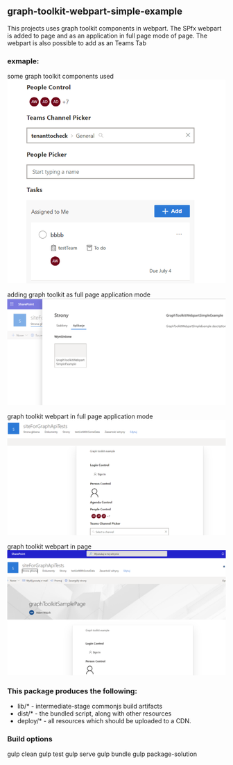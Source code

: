 ## graph-toolkit-webpart-simple-example

This projects uses graph toolkit components in webpart. The SPfx webpart is added to page and as an application in full page mode of page. The webpart is also possible to add as an Teams Tab

### exmaple:
some graph toolkit components used
![](../Images/GraphToolkitComponentsUsed.png)

adding graph toolkit as full page application mode
![](../Images/GraphToolkitWebpatInFullPageApplicationMode2.png)

graph toolkit webpart in full page application mode
![](../Images/GraphToolkitWebpatInFullPageApplicationMode.png)

graph toolkit webpart in page
![](../Images/GraphToolkitWebpatOnPage.png)

### This package produces the following:

* lib/* - intermediate-stage commonjs build artifacts
* dist/* - the bundled script, along with other resources
* deploy/* - all resources which should be uploaded to a CDN.

### Build options

gulp clean
gulp test
gulp serve
gulp bundle
gulp package-solution